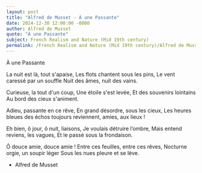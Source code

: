 ```yaml
---
layout: post
title: "Alfred de Musset - À une Passante"
date: 2024-12-30 12:00:00 -0000
author: Alfred de Musset
quote: "À une Passante"
subject: French Realism and Nature (Mid 19th century)
permalink: /French Realism and Nature (Mid 19th century)/Alfred de Musset/Alfred de Musset - À une Passante
---
```


À une Passante

La nuit est là, tout s'apaise,
Les flots chantent sous les pins,
Le vent caressé par un souffle
Nuit des âmes, nuit des vains.

Curieuse, la tout d'un coup,
Une étoile s'est levée,
Et des souvenirs lointains
Au bord des cieux s'animent. 

Adieu, passante en ce rêve,
En grand désordre, sous les cieux,
Les heures bleues des échos
toujours reviennent, amies, aux lieux !  

Eh bien, ô jour, ô nuit, liaisons,
Je voulais détruire l’ombre,
Mais entend reviens, les vagues,
Et le passé sous la frondaison.

Ô douce amie, douce amie !
Entre ces feuilles, entre ces rêves,
Nocturne orgie, un soupir léger
Sous les nues pleure et se lève.

- Alfred de Musset
